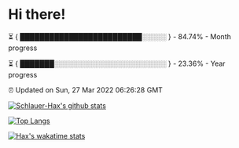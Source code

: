 # Hi there!

⏳ { █████████████████████████░░░░░ } - 84.74% - Month progress

⏳ { ███████░░░░░░░░░░░░░░░░░░░░░░░ } - 23.36% - Year progress

⏰ Updated on Sun, 27 Mar 2022 06:26:28 GMT


[![Schlauer-Hax's github stats](https://github-readme-stats.vercel.app/api?username=Schlauer-Hax&show_icons=true&theme=dark&count_private=true)](https://github.com/Schlauer-Hax)


[![Top Langs](https://github-readme-stats.vercel.app/api/top-langs/?username=Schlauer-Hax&layout=compact&theme=dark)](https://github.com/Schlauer-Hax?tab=repositories)


[![Hax's wakatime stats](https://github-readme-stats.vercel.app/api/wakatime?username=Hax&theme=dark)](https://wakatime.com/@Hax)

